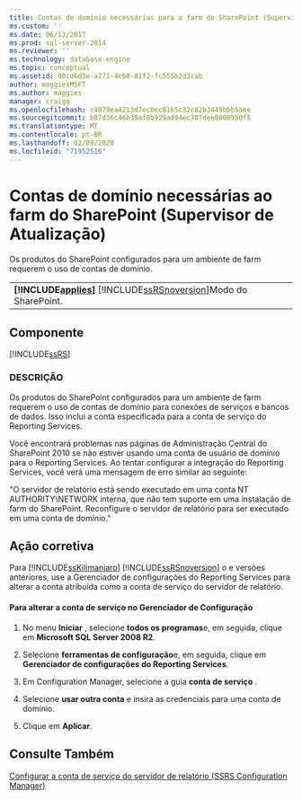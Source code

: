 ```yaml
---
title: Contas de domínio necessárias para o farm do SharePoint (Supervisor de atualização) | Microsoft Docs
ms.custom: ''
ms.date: 06/13/2017
ms.prod: sql-server-2014
ms.reviewer: ''
ms.technology: database-engine
ms.topic: conceptual
ms.assetid: 90cd6d3e-a271-4cb8-81f2-fc555b2d3cab
author: maggiesMSFT
ms.author: maggies
manager: craigg
ms.openlocfilehash: c4079ea4213d7ecbec0165c32c82b3449bbb5aee
ms.sourcegitcommit: b87d36c46b39af8b929ad94ec707dee8800950f5
ms.translationtype: MT
ms.contentlocale: pt-BR
ms.lasthandoff: 02/08/2020
ms.locfileid: "71952516"
---
```

# <a name="domain-accounts-required-for-sharepoint-farm-upgrade-advisor"></a>Contas de domínio necessárias ao farm do SharePoint (Supervisor de Atualização)
  Os produtos do SharePoint configurados para um ambiente de farm requerem o uso de contas de domínio.  
  
||  
|-|  
|**[!INCLUDE[applies](../../includes/applies-md.md)]**  [!INCLUDE[ssRSnoversion](../../includes/ssrsnoversion-md.md)]Modo do SharePoint.|  
  
## <a name="component"></a>Componente  
 [!INCLUDE[ssRS](../../includes/ssrs.md)]  
  
### <a name="description"></a>DESCRIÇÃO  
 Os produtos do SharePoint configurados para um ambiente de farm requerem o uso de contas de domínio para conexões de serviços e bancos de dados. Isso inclui a conta especificada para a conta de serviço do Reporting Services.  
  
 Você encontrará problemas nas páginas de Administração Central do SharePoint 2010 se não estiver usando uma conta de usuário de domínio para o Reporting Services. Ao tentar configurar a integração do Reporting Services, você verá uma mensagem de erro similar ao seguinte:  
  
 "O servidor de relatório está sendo executado em uma conta NT AUTHORITY\NETWORK interna, que não tem suporte em uma instalação de farm do SharePoint. Reconfigure o servidor de relatório para ser executado em uma conta de domínio."  
  
## <a name="corrective-action"></a>Ação corretiva  
 Para [!INCLUDE[ssKilimanjaro](../../includes/sskilimanjaro-md.md)] [!INCLUDE[ssRSnoversion](../../includes/ssrsnoversion-md.md)] o e versões anteriores, use a Gerenciador de configurações do Reporting Services para alterar a conta atribuída como a conta de serviço do servidor de relatório.  
  
#### <a name="to-change-the-service-account-from-configuration-manager"></a>Para alterar a conta de serviço no Gerenciador de Configuração  
  
1.  No menu **Iniciar** , selecione **todos os programas**e, em seguida, clique em **Microsoft SQL Server 2008 R2**.  
  
2.  Selecione **ferramentas de configuração**e, em seguida, clique em **Gerenciador de configurações do Reporting Services**.  
  
3.  Em Configuration Manager, selecione a guia **conta de serviço** .  
  
4.  Selecione **usar outra conta** e insira as credenciais para uma conta de domínio.  
  
5.  Clique em **Aplicar**.  
  
## <a name="see-also"></a>Consulte Também  
 [Configurar a conta de serviço do servidor de relatório &#40;SSRS Configuration Manager&#41;](../../reporting-services/install-windows/configure-the-report-server-service-account-ssrs-configuration-manager.md)  
  
  

